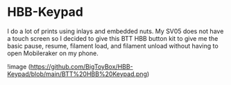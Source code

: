 # HBB-Keypad

I do a lot of prints using inlays and embedded nuts. My SV05 does not have a touch screen so I decided to give this BTT HBB button kit to give me the basic pause, resume, filament load, and filament unload without having to open Mobileraker on my phone. 

!image (https://github.com/BigToyBox/HBB-Keypad/blob/main/BTT%20HBB%20Keypad.png)
